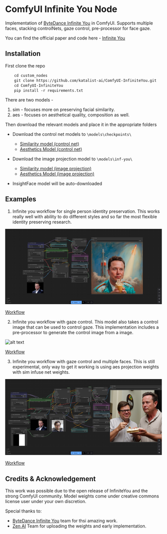 # ComfyUI Infinite You Node

Implementation of <a href="https://bytedance.github.io/InfiniteYou">ByteDance Infinite You</a> in ComfyUI. Supports multiple faces, stacking controlNets, gaze control, pre-processor for face gaze.

You can find the official paper and code here - <a href="https://bytedance.github.io/InfiniteYou">Infinite You</a>

## Installation

First clone the repo

```shell
    cd custom_nodes
    git clone https://github.com/katalist-ai/ComfyUI-InfiniteYou.git
    cd ComfyUI-InfiniteYou
    pip install -r requirements.txt
```

There are two models - 

1. sim - focuses more on preserving facial similarity.
2. aes - focuses on aesthetical quality, composition as well.

Then download the relevant models and place it in the appropriate folders

- Download the control net models to `\models\checkpoints\`
    - [Similarity model (control net)](https://huggingface.co/vuongminhkhoi4/ComfyUI_InfiniteYou/resolve/main/sim_stage1_control_net/sim_stage1_control_net.safetensors)
    - [Aesthetics Model (control net)](https://huggingface.co/vuongminhkhoi4/ComfyUI_InfiniteYou/resolve/main/aes_stage2_control_net/aes_stage2_control.safetensors)

- Download the image projection model to `\models\inf-you\`
    - [Similarity model (image projection)](https://huggingface.co/vuongminhkhoi4/ComfyUI_InfiniteYou/resolve/main/sim_stage1_control_net/sim_stage1_img_proj.bin)
    - [Aesthetics Model (image projection)](https://huggingface.co/vuongminhkhoi4/ComfyUI_InfiniteYou/resolve/main/aes_stage2_control_net/aes_stage2_img_proj.bin)

- InsightFace model will be auto-downloaded

## Examples

1. Infinite you workflow for single person identity preservation. This works really well with ability to do different styles and so far the most flexible identity preserving research.

<!-- Show examples/nfinite_you.png -->

![alt text](examples/infinite_you.png)

[Workflow](https://github.com/katalist-ai/ComfyUI-InfiniteYou/blob/main/workflows/infinite_you.json)

2. Infinite you workflow with gaze control. This model also takes a control image that can be used to control gaze. This implementation includes a pre-processor to generate the control image from a image.

<!-- Show examples/infinite_you_gaze.png -->

![alt text](examples/gaze_control.png)

[Workflow](https://github.com/katalist-ai/ComfyUI-InfiniteYou/blob/main/workflows/gaze_control.json)

3. Infinite you workflow with gaze control and multiple faces. This is still experimental, only way to get it working is using aes projection weights with sim infuse net weights.

<!-- Show examples/infinite_you_gaze_multiple.png -->

![alt text](examples/two_characters.png)

[Workflow](https://github.com/katalist-ai/ComfyUI-InfiniteYou/blob/main/workflows/two_characters.json)

## Credits & Acknowledgement 

This work was possible due to the open release of InfiniteYou and the strong ComfyUI community. Model weights come under creative commons license user under your own discretion.

Special thanks to:

- <a href="https://bytedance.github.io/InfiniteYou">ByteDance Infinite You</a> team for thsi amazing work. 
- <a href="https://github.com/ZenAI-Vietnam/ComfyUI_InfiniteYou/tree/main">Zen AI</a> Team for uploading the weights and early implementation.